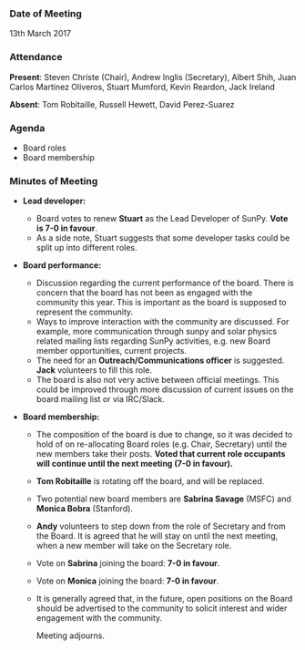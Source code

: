 ### Date of Meeting

13th March 2017

### Attendance

**Present**: Steven Christe (Chair), Andrew Inglis (Secretary), Albert Shih, Juan Carlos Martinez Oliveros, Stuart Mumford, Kevin Reardon, Jack Ireland

**Absent**: Tom Robitaille, Russell Hewett, David Perez-Suarez

### Agenda

- Board roles
- Board membership

### Minutes of Meeting

- **Lead developer:**
  - Board votes to renew **Stuart** as the Lead Developer of SunPy. **Vote is 7-0 in favour**.
  - As a side note, Stuart suggests that some developer tasks could be split up into different roles.

- **Board performance:**
  - Discussion regarding the current performance of the board. There is concern that the board has not been as engaged with the community this year. This is important as the board is supposed to represent the community.
  - Ways to improve interaction with the community are discussed. For example, more communication through sunpy and solar physics related mailing lists regarding SunPy activities, e.g. new Board member opportunities, current projects.
  - The need for an **Outreach/Communications officer** is suggested. **Jack** volunteers to fill this role.
  - The board is also not very active between official meetings. This could be improved through more discussion of current issues on the board mailing list or via IRC/Slack.

- **Board membership:**
  - The composition of the board is due to change, so it was decided to hold of on re-allocating Board roles (e.g. Chair, Secretary) until the new members take their posts. **Voted that current role occupants will continue until the next meeting (7-0 in favour).**
  - **Tom Robitaille** is rotating off the board, and will be replaced.
  - Two potential new board members are **Sabrina Savage** (MSFC) and **Monica Bobra** (Stanford).
  - **Andy** volunteers to step down from the role of Secretary and from the Board. It is agreed that he will stay on until the next meeting, when a new member will take on the Secretary role.
  - Vote on **Sabrina** joining the board: **7-0 in favour**.
  - Vote on **Monica** joining the board: **7-0 in favour**.
  - It is generally agreed that, in the future, open positions on the Board should be advertised to the community to solicit interest and wider engagement with the community.

    Meeting adjourns.
